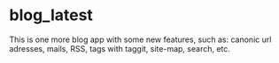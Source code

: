 # blog_latest
This is one more blog app with some new features, such as: canonic url adresses, mails, RSS, tags with taggit, site-map, search, etc.
